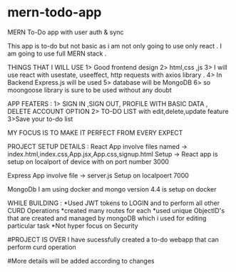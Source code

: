 # mern-todo-app
MERN To-Do app with user auth &amp; sync


This app is to-do but not basic as i am not only going to use only react . I am going to use full MERN stack .

THINGS THAT I WILL USE
1> Good frontend design
2> html,css ,js 
3> I will use react with usestate, useeffect, http requests with axios library .
4> In Backend Express.js will be used 
5> database will be MongoDB 
6> so moongoose library is sure to be used without any doubt 

APP FEATERS :
1> SIGN IN ,SIGN OUT, PROFILE WITH BASIC DATA , DELETE ACCOUNT OPTION 
2> TO-DO LIST with edit,delete,update feature
3>Save your to-do list 

MY FOCUS IS TO MAKE IT PERFECT FROM EVERY EXPECT

PROJECT SETUP DETAILS :
React App 
involve  files named -> index.html,index.css,App.jsx,App.css,signup.html
Setup -> React app is setup on localport of device with on port number 3000

Express App
involve file -> server.js
Setup on localpoert 7000

MongoDb 
I am using docker and mongo version 4.4 is setup on docker 

WHILE BUILDING :
*Used JWT tokens to LOGIN and to perform all other CURD Operations
*created many routes for each 
*used unique ObjectID's that are created and managed by mongoDB which i used for editing particular task
*Not hyper focus on Security

#PROJECT IS OVER 
I have sucessfully created a to-do webapp that can perform curd operation

#More details will be added according to changes
